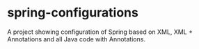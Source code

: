 # spring-configurations
A project showing configuration of Spring based on XML, XML + Annotations and all Java code with Annotations.
